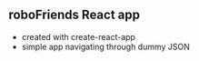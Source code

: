 ## roboFriends React app

* created with create-react-app
* simple app navigating through dummy JSON 

